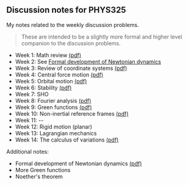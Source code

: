 ## Discussion notes for PHYS325

My notes related to the weekly discussion problems.

> These are intended to be a slightly more formal and higher level companion to the discussion problems. 

- Week 1: Math review [(pdf)](Week1/Week1.pdf)
- Week 2: See [Formal development of Newtonian dynamics](Week2/Week2.pdf) 
- Week 3: Review of coordinate systems [(pdf)](Week3/Week3.pdf)
- Week 4: Central force motion [(pdf)](Week4/Week4.pdf)
- Week 5: Orbital motion [(pdf)](Week5/Week5.pdf)
- Week 6: Stability [(pdf)](Week6/Week6.pdf)
- Week 7: SHO
- Week 8: Fourier analysis [(pdf)](Week8/Week8.pdf)
- Week 9: Green functions [(pdf)](Week9/Week9.pdf)
- Week 10: Non-inertial reference frames [(pdf)](Week10/Week10.pdf)
- Week 11: --
- Week 12: Rigid motion (planar)
- Week 13: Lagrangian mechanics
- Week 14: The calculus of variations [(pdf)](Week14/Week14.pdf)

Additional notes:

- Formal development of Newtonian dynamics [(pdf)](Week2/Week2.pdf) 
- More Green functions 
- Noether's theorem


